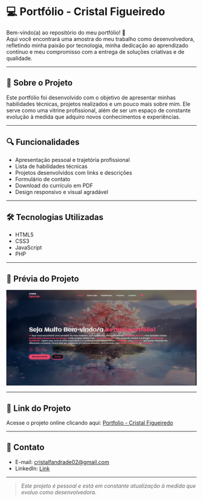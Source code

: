 # 💻 Portfólio - Cristal Figueiredo

Bem-vindo(a) ao repositório do meu portfólio! 🌸  
Aqui você encontrará uma amostra do meu trabalho como desenvolvedora, refletindo minha paixão por tecnologia, minha dedicação ao aprendizado contínuo e meu compromisso com a entrega de soluções criativas e de qualidade.

---

## 🚀 Sobre o Projeto

Este portfólio foi desenvolvido com o objetivo de apresentar minhas habilidades técnicas, projetos realizados e um pouco mais sobre mim. Ele serve como uma vitrine profissional, além de ser um espaço de constante evolução à medida que adquiro novos conhecimentos e experiências.

---

## 🔍 Funcionalidades

- Apresentação pessoal e trajetória profissional  
- Lista de habilidades técnicas  
- Projetos desenvolvidos com links e descrições  
- Formulário de contato  
- Download do currículo em PDF  
- Design responsivo e visual agradável

---

## 🛠️ Tecnologias Utilizadas

- HTML5  
- CSS3  
- JavaScript  
- PHP

---

## 📸 Prévia do Projeto

![Portfólio Preview](./img/screenshot.png)

---

## 🔗 Link do Projeto

Acesse o projeto online clicando aqui: [Portfolio - Cristal Figueiredo](https://cristalfigueiredo.netlify.app/)

---

## 📩 Contato

- E-mail: cristalfandrade02@gmail.com
- LinkedIn: [Link]([https://linkedin.com/in/seuperfil](https://www.linkedin.com/in/cristal-figueiredo-9150b9336/))  

---

> _Este projeto é pessoal e está em constante atualização à medida que evoluo como desenvolvedora._
